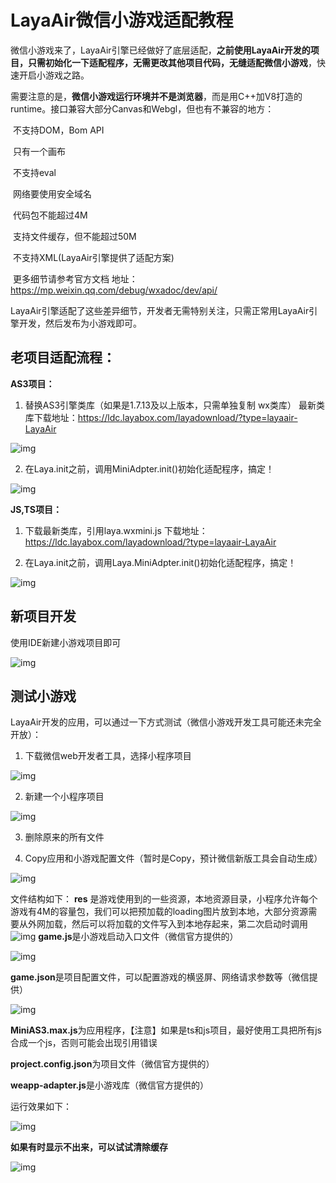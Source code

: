 # LayaAir微信小游戏适配教程

​	微信小游戏来了，LayaAir引擎已经做好了底层适配，**之前使用LayaAir开发的项目，只需初始化一下适配程序，无需更改其他项目代码，无缝适配微信小游戏**，快速开启小游戏之路。

​	需要注意的是，**微信小游戏运行环境并不是浏览器**，而是用C++加V8打造的runtime。接口兼容大部分Canvas和Webgl，但也有不兼容的地方：

​	不支持DOM，Bom API

​	只有一个画布

​	不支持eval

​	网络要使用安全域名

​	代码包不能超过4M

​	支持文件缓存，但不能超过50M

​	不支持XML(LayaAir引擎提供了适配方案)

​	更多细节请参考官方文档  地址：https://mp.weixin.qq.com/debug/wxadoc/dev/api/

​	LayaAir引擎适配了这些差异细节，开发者无需特别关注，只需正常用LayaAir引擎开发，然后发布为小游戏即可。



## 老项目适配流程：

**AS3项目：**

1. 替换AS3引擎类库（如果是1.7.13及以上版本，只需单独复制 wx类库）  最新类库下载地址：https://ldc.layabox.com/layadownload/?type=layaair-LayaAir

![img](res/1.png) 

2. 在Laya.init之前，调用MiniAdpter.init()初始化适配程序，搞定！

![img](res/2.png) 



**JS,TS项目：**

1. 下载最新类库，引用laya.wxmini.js  下载地址：https://ldc.layabox.com/layadownload/?type=layaair-LayaAir

2. 在Laya.init之前，调用Laya.MiniAdpter.init()初始化适配程序，搞定！

![img](res/3.png) 



## 新项目开发

使用IDE新建小游戏项目即可

![img](res/4.png)



## 测试小游戏

LayaAir开发的应用，可以通过一下方式测试（微信小游戏开发工具可能还未完全开放）： 

1. 下载微信web开发者工具，选择小程序项目

![img](res/5.png) 

2. 新建一个小程序项目



![img](res/6.png) 

 

3. 删除原来的所有文件

4. Copy应用和小游戏配置文件（暂时是Copy，预计微信新版工具会自动生成）

![img](res/7.png) 

文件结构如下：
**res** 是游戏使用到的一些资源，本地资源目录，小程序允许每个游戏有4M的容量包，我们可以把预加载的loading图片放到本地，大部分资源需要从外网加载，然后可以将加载的文件写入到本地存起来，第二次启动时调用![img](res/8.png)
**game.js**是小游戏启动入口文件（微信官方提供的）

![img](res/9.png) 

**game.json**是项目配置文件，可以配置游戏的横竖屏、网络请求参数等（微信提供） 

![img](res/10.png) 

**MiniAS3.max.js**为应用程序，【注意】如果是ts和js项目，最好使用工具把所有js合成一个js，否则可能会出现引用错误

**project.config.json**为项目文件（微信官方提供的）

**weapp-adapter.js**是小游戏库（微信官方提供的） 

 

运行效果如下：

![img](res/11.png) 



**如果有时显示不出来，可以试试清除缓存**

![img](res/12.png) 

 
